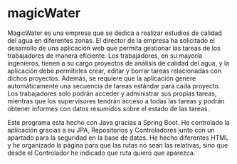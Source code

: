 # magicWater
MagicWater es una empresa que se dedica a realizar estudios de calidad del agua en diferentes zonas. El director de la empresa ha solicitado el desarrollo de una aplicación web que permita gestionar las tareas de los trabajadores de manera eficiente. Los trabajadores, en su mayoría ingenieros, tienen a su cargo proyectos de análisis de calidad del agua, y la aplicación debe permitirles crear, editar y borrar tareas relacionadas con dichos proyectos. Además, se requiere que la aplicación genere automáticamente una secuencia de tareas estándar para cada proyecto. Los trabajadores solo podrán acceder y administrar sus propias tareas, mientras que los supervisores tendrán acceso a todas las tareas y podrán obtener informes con datos resumidos sobre el estado de las tareas.

Este programa esta hecho con Java gracias a Spring Boot. He controlado la aplicación gracias a su JPA, Repositorios y Controladores junto con un apartado para la seguridad en la base de datos. He hecho diferentes HTML y he organizado la página para que las rutas no sean las relativas, sino que desde el Controlador he indicado que ruta quiero que aparezca. 
